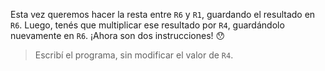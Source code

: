 Esta vez queremos hacer la resta entre `R6` y `R1`, guardando el resultado en `R6`. Luego, tenés que multiplicar ese resultado por `R4`, guardándolo nuevamente en `R6`. ¡Ahora son dos instrucciones! :hushed:

> Escribí el programa, sin modificar el valor de `R4`.